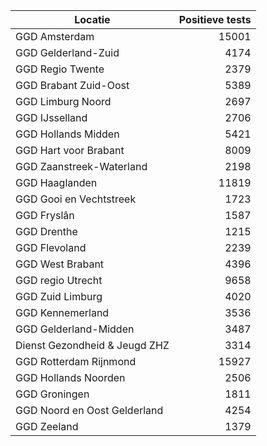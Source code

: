| Locatie | Positieve tests |
|---------|----------------:|
| GGD Amsterdam                            | 15001 |
| GGD Gelderland-Zuid                      |  4174 |
| GGD Regio Twente                         |  2379 |
| GGD Brabant Zuid-Oost                    |  5389 |
| GGD Limburg Noord                        |  2697 |
| GGD IJsselland                           |  2706 |
| GGD Hollands Midden                      |  5421 |
| GGD Hart voor Brabant                    |  8009 |
| GGD Zaanstreek-Waterland                 |  2198 |
| GGD Haaglanden                           | 11819 |
| GGD Gooi en Vechtstreek                  |  1723 |
| GGD Fryslân                              |  1587 |
| GGD Drenthe                              |  1215 |
| GGD Flevoland                            |  2239 |
| GGD West Brabant                         |  4396 |
| GGD regio Utrecht                        |  9658 |
| GGD Zuid Limburg                         |  4020 |
| GGD Kennemerland                         |  3536 |
| GGD Gelderland-Midden                    |  3487 |
| Dienst Gezondheid & Jeugd ZHZ            |  3314 |
| GGD Rotterdam Rijnmond                   | 15927 |
| GGD Hollands Noorden                     |  2506 |
| GGD Groningen                            |  1811 |
| GGD Noord en Oost Gelderland             |  4254 |
| GGD Zeeland                              |  1379 |
